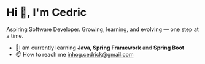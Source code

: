 # Hi 👋, I'm Cedric

Aspiring Software Developer. Growing, learning, and evolving — one step at a time.

- 🌱I am currently learning **Java, Spring Framework** and **Spring Boot**
- 📫 How to reach me inhog.cedrick@gmail.com
